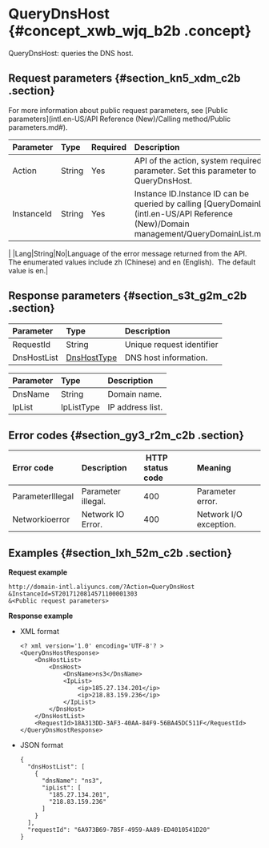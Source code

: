 # QueryDnsHost {#concept_xwb_wjq_b2b .concept}

QueryDnsHost: queries the DNS host.

## Request parameters {#section_kn5_xdm_c2b .section}

For more information about public request parameters, see [Public parameters](intl.en-US/API Reference (New)/Calling method/Public parameters.md#).

|Parameter|Type|Required|Description|
|:--------|:---|:-------|:----------|
|Action|String|Yes|API of the action, system required parameter. Set this parameter to QueryDnsHost.|
|InstanceId|String|Yes|Instance ID.Instance ID can be queried by calling [QueryDomainList](intl.en-US/API Reference (New)/Domain management/QueryDomainList.md#).

|
|Lang|String|No|Language of the error message returned from the API. The enumerated values include zh \(Chinese\) and en \(English\).  The default value is en.|

## Response parameters {#section_s3t_g2m_c2b .section}

|Parameter|Type|Description|
|:--------|:---|:----------|
|RequestId|String|Unique request identifier|
|DnsHostList|[DnsHostType](#table_gjw_k2m_c2b)|DNS host information.|

|Parameter|Type|Description|
|:--------|:---|:----------|
|DnsName|String|Domain name.|
|IpList|IpListType|IP address list.|

## Error codes {#section_gy3_r2m_c2b .section}

|Error code|Description| HTTP status code|Meaning|
|:---------|:----------|:----------------|:------|
|ParameterIllegal|Parameter illegal.|400|Parameter error.|
|Networkioerror|Network IO Error.|400|Network I/O exception.|

## Examples {#section_lxh_52m_c2b .section}

**Request example**

```
http://domain-intl.aliyuncs.com/?Action=QueryDnsHost
&InstanceId=ST2017120814571100001303
&<Public request parameters>
```

**Response example**

-   XML format

    ```
    <? xml version='1.0' encoding='UTF-8'? >
    <QueryDnsHostResponse>
        <DnsHostList>
            <DnsHost>
                <DnsName>ns3</DnsName>
                <IpList>
                    <ip>185.27.134.201</ip>
                    <ip>218.83.159.236</ip>
                </IpList>
            </DnsHost>
        </DnsHostList>
        <RequestId>18A313DD-3AF3-40AA-84F9-56BA45DC511F</RequestId>
    </QueryDnsHostResponse>
    ```

-   JSON format

    ```
    {
      "dnsHostList": [
        {
          "dnsName": "ns3",
          "ipList": [
            "185.27.134.201",
            "218.83.159.236"
          ]
        }
      ],
      "requestId": "6A973B69-7B5F-4959-AA89-ED4010541D20"
    }
    ```


